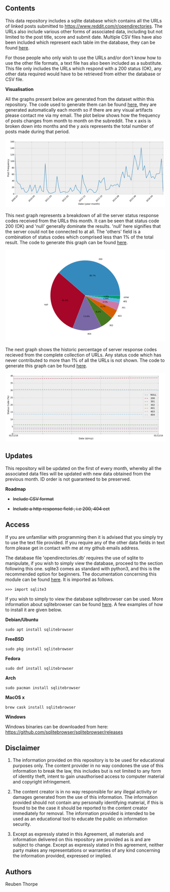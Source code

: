 **Contents**
----------
This data repository includes a sqlite database which contains all the URLs of 
linked posts submitted to https://www.reddit.com/r/opendirectories. The URLs 
also include various other forms of associated data, including but not 
limited to the post title, score and submit date. Multiple CSV files have also 
been included which represent each table im the database, they can be found 
[here](subsets/).

For those people who only wish to use the URLs and/or don't know how to use the 
other file formats, a text file has also been included as a substitute. This 
file only includes the URLs which respond with a 200 status (OK), any other 
data required would have to be retrieved from either the database or CSV file.

**Visualisation**

All the graphs present below are generated from the dataset within this 
repository. The code used to generate them can be found 
[here](scripts/generate_graphs.ipynb), they are generated automatically each 
month so if there are any visual artifacts please contact me via my email. 
The plot below shows how the frequency of posts changes from month to month 
on the subreddit. The x axis is broken down into months and the y axis 
represents the total number of posts made during that period.

![Submit Date (Timecode) VS Score](figs/POSTS_VS_TIME.png)

This next graph represents a breakdown of all the server status response codes 
received from the URLs this month. It can be seen that status code 200 (OK) and 'null' 
generally dominate the results. 'null' here signifies that the server could not be 
connected to at all. The 'others' field is a combination of status codes which 
comprised less than 1% of the total result. The code to generate this graph can be 
found [here](scripts/generate_graphs.ipynb).

![Server Status Code Frequency](figs/STATUS_FREQUENCY.png)

The next graph shows the historic percentage of server response codes
recieved from the complete collection of URLs. Any status code which has never 
contributed to more than 1% of all the URLs is not shown. The code to generate 
this graph can be found [here](scripts/generate_graphs.ipynb).

![Server Status Code Frequency](figs/DATE_STATUS_HISTORIC.png)

**Updates**
---------

This repository will be updated on the first of every month, whereby all the 
associated data files will be updated with new data obtained from the previous 
month. ID order is not guaranteed to be preserved.

**Roadmap**

* ~~Include CSV format~~

* ~~Include a http response field , i.e 200, 404 ect~~


**Access**
---------
If you are unfamiliar with programming then it is advised that you simply try to 
use the text file provided. If you require any of the other data fields in text 
form please get in contact with me at my github emails address.

The database file 'opendirectories.db' requires the use of sqlite to manipulate,
if you wish to simply view the database, proceed to the section following this 
one. sqlite3 comes as standard with python3, and this is the recommended option 
for beginners. The documentation concerning this module can be found [here](https://docs.python.org/3.5/library/sqlite3.html). It is imported as follows.

    >>> import sqlite3

If you wish to simply to view the database sqlitebrowser can be used. More 
information about sqlitebrowser can be found [here](http://sqlitebrowser.org/).
A few examples of how to install it are given below.

**Debian/Ubuntu**

    sudo apt install sqlitebrowser

**FreeBSD**

    sudo pkg install sqlitebrowser

**Fedora**

    sudo dnf install sqlitebrowser

**Arch**

    sudo pacman install sqlitebrowser

**MacOS x**

    brew cask install sqlitebrowser

**Windows**

Windows binaries can be downloaded from here:
https://github.com/sqlitebrowser/sqlitebrowser/releases

**Disclaimer**
----------

1. The information provided on this repository is to be used for educational 
purposes only. The content provider in no way condones the use of this 
information to break the law, this includes but is not limited to any form 
of identity theft, intent to gain unauthorised access to computer material and 
copyright infringement.

2. The content creator is in no way responsible for any illegal activity or
damages generated from the use of this information. The information provided 
should not contain any personally identifying material, if this is found to be 
the case it should be reported to the content creator immediately for removal.
The information provided is intended to be used as an educational tool to 
educate the public on information security.

3. Except as expressly stated in this Agreement, all materials and information 
delivered on this repository are provided as is and are subject to change. 
Except as expressly stated in this agreement, neither party makes any 
representations or warranties of any kind concerning the information provided, 
expressed or implied.


**Authors**
----------

Reuben Thorpe


